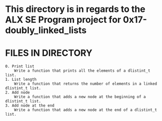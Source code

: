 # This directory is in regards to the ALX SE Program project for 0x17-doubly_linked_lists

# FILES IN DIRECTORY

    0. Print list 
        Write a function that prints all the elements of a dlistint_t list.
    1. List length 
        Write a function that returns the number of elements in a linked dlistint_t list.
    2. Add node
        Write a function that adds a new node at the beginning of a dlistint_t list.
    3. Add node at the end 
        Write a function that adds a new node at the end of a dlistint_t list.